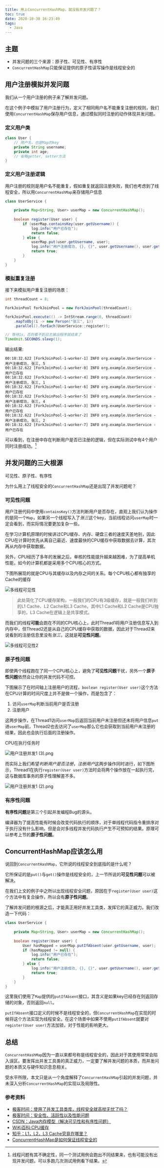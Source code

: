 ```yaml
---
title: 用上ConcurrentHashMap，就没有并发问题了？
toc: true
date: 2020-10-30 16:23:49
tags:
  - Java
---
```


## 主题

- 并发问题的三个来源：原子性、可见性、有序性
- `ConcurrentHashMap`只能保证提供的原子性读写操作是线程安全的

## 用户注册模拟并发问题

我们从一个用户注册的例子来了解并发问题。

在这个例子中模拟了用户注册行为，定义了相同用户名不能重复注册的规则，我们使用`ConcurrentHashMap`保存用户信息，通过模拟同时注册的动作体现并发问题。

### 定义用户类

```java
class User {
	// 用户名，也是Map的key
	private String username; 
	private int age;
	// 省略getter, setter方法
}
```

### 定义用户注册逻辑

用户注册的规则是用户名不能重复，假如重复就返回注册失败，我们也考虑到了线程安全，所以用`ConcurrentHashMap`来存储用户信息

```java
class UserService {
	
	private Map<String, User> userMap = new ConcurrentHashMap();
	
	boolean register(User user) {
		if (userMap.containsKey(user.getUsername)) {
			log.info("用户已存在");
			return false;
		} else {
			userMap.put(user.getUsername, user);
            log.info("用户注册成功, {}, {}", user.getUsername(), user.getAge());			
			return true;
		}
	}
}
```


### 模拟重复注册

接下来模拟用户重复注册的场景：

```java
int threadCount = 8;

ForkJoinPool forkJoinPool = new ForkJoinPool(threadCount);

forkJoinPool.execute(() -> IntStream.range(0, threadCount)
    .mapToObj(i -> new Person("张三", i))
    .parallel().forEach(UserService::register));

// 等待1s，否则看不到日志输出程序就结束了
TimeUnit.SECONDS.sleep(1);

```

输出结果:

```text
00:18:32.622 [ForkJoinPool-1-worker-1] INFO org.example.UserService - 用户注册成功, 张三, 5
00:18:32.622 [ForkJoinPool-1-worker-0] INFO org.example.UserService - 用户已存在
00:18:32.622 [ForkJoinPool-1-worker-4] INFO org.example.UserService - 用户注册成功, 张三, 1
00:18:32.622 [ForkJoinPool-1-worker-6] INFO org.example.UserService - 用户已存在
00:18:32.622 [ForkJoinPool-1-worker-5] INFO org.example.UserService - 用户注册成功, 张三, 4
00:18:32.622 [ForkJoinPool-1-worker-3] INFO org.example.UserService - 用户已存在
00:18:32.622 [ForkJoinPool-1-worker-2] INFO org.example.UserService - 用户注册成功, 张三, 2
00:18:32.622 [ForkJoinPool-1-worker-7] INFO org.example.UserService - 用户已存在
```

可以看到，在注册中存在判断用户是否已注册的逻辑，但在实际测试中有4个用户同时注册成功。[^1]

[^1]: 线程问题有其不确定性，同一个测试用例会跑出不同结果来，也有可能没有出现并发问题，可以多跑几次测试用例看下结果。

## 并发问题的三大根源

可见性、原子性、有序性

为什么用上了线程安全的`ConcurrentHashMap`还是出现了并发问题呢？

### 可见性问题

用户注册代码中使用`containsKey()`方法判断用户是否存在，直观上我们认为操作的是同一个`Map`，如果另一个线程写入了*张三*这个key，当前线程访问`userMap`时一定会看到，而实际情况要更加复杂一些。

在学习计算机原理的时候讲过CPU缓存、内存、硬盘三者的速度天差地别，因此CPU在计算时优先从离自己最近、速度最快的CPU缓存中获取数据去计算，其次再从内存中获取数据。

另外，CPU经历了多年的发展之后，单核的性能提升越来越困难，为了提高单机性能，如今的计算机都是采用多个CPU核心的方式。

下图所展现的就是CPU与其缓存以及内存之间的关系。每个CPU核心都有独享的Cache的缓存

![多线程可见性](images/多线程可见性-1.png)

> 此处简化了CPU缓存架构，一般我们的CPU有3级缓存，就是一般我们听到的L1 Cache、L2 Cache和L3 Cache。其中L1 Cache和L2 Cache是CPU独享的，L3 Cache在逻辑上是共享模式。

而我们的线程**可能**会跑在不同的CPU核心上，此时Thread1将用户注册信息写入到内存中，但Thread2还是从自己的CPU缓存中获取的数据，因此对于Thread2来说看到的注册信息里没有*张三*，这就是**可见性问题**。

![多线程可见性2](images/多线程可见性-2.png)


### 原子性问题

即使两个线程跑在了同一个CPU核心上，避免了**可见性问题**干扰，另外一个**原子性问题**依然会让你的并发代码不可控。

下图展示了在时间轴上注册用户的流程，`boolean register(User user)`这个方法在CPU计算的时间尺度上并不是做一个操作，而是包含了：

1. 访问`userMap`判断当前用户是否注册
2. 注册用户

这两步操作，在Thread1访问`userMap`后返回当前用户未注册但还未将用户信息`put`进`userMap`前，Thread2也去访问了`userMap`那么它也会获取到当前用户未注册的结果，因此也会执行后面的注册操作。

CPU在执行任务时

![用户注册并发1 (3).png](images/用户注册并发-1.png)

而实际上我们希望*判断用户是否注册*，*注册用户*这两步操作同时进行，如下图所示，Thread1在执行`register(User user)`方法时会将两个操作放在一起执行完，这与数据库事务的原子性理解差不多。

![用户注册并发1 (2).png](images/用户注册并发-2.png)


### 有序性问题

**有序性问题**是第三个引起并发编程Bug的源头。

编译器为了提高性能有时候会改变代码执行的顺序，对于单线程代码指令重排序对于执行没有什么影响，但是会对多线程并发代码执行产生不可预知的结果。原理可以参考上节的**原子性问题**。

## ConcurrentHashMap应该怎么用

说回到`ConcurrentHashMap`，它所说的线程安全到底指的是什么呢？

它所保证的是`put()`与`get()`操作是线程安全的，上一节所说的**可见性问题**可以被解决。

在我们上文的例子中之所以出现线程安全问题，原因在于`register(User user)`这个方法中有复合操作，所以会有**原子性问题**。

了解并发问题的根源之后，才能真正用好并发工具类，发挥它的真正威力。我们改造一下代码：

```java
class UserService {
	
	private Map<String, User> userMap = new ConcurrentHashMap();
	
	boolean register(User user) {
		User hasMapped = userMap.putIfAbsent(user.getUsername, user);
		if (hasMapped != null) {
			log.info("用户已存在");
			return false;
		} else {
            log.info("用户注册成功, {}, {}", user.getUsername(), user.getAge());			
			return true;
		}
	}
}
```

这里我们使用了`Map`提供的`putIfAbsent`接口，其含义是如果key已经存在则返回存储的对象，否则返回`null`。

`putIfAbsent`接口定义的时候不是线程安全的，但`ConcurrentHashMap`在实现的时候将这个方法实现为线程安全。在这个场景中如果不使用`putIfAbsent`就要对`register(User user)`方法加锁，对于性能的影响更大。

## 总结

`ConcurrentHashMap`因为一直以来都号称是线程安全的，因此对于其使用常常会陷入误区。要发挥出并发工具类的真正威力，一定要了解并发问题的本质，而并发问题的本质又与硬件知识息息相关。

受水平所限，本文只是从一个角度解释了`ConcurrentHashMap`引起的并发问题，并未深入分析`ConcurrentHashMap`的实现以及局限性。

### 参考资料

- [极客时间：使用了并发工具类库，线程安全就高枕无忧了吗？](https://time.geekbang.org/column/article/209494)
- [极客时间：安全性、活跃性以及性能问题](https://time.geekbang.org/column/article/85702)
- [CSDN：Java内存模型（解决可见性和有序性问题）](https://limeng.blog.csdn.net/article/details/109262247)
- [WiKi百科:CPU缓存](https://zh.wikipedia.org/wiki/CPU%E7%BC%93%E5%AD%98)
- [知乎：L1，L2，L3 Cache究竟在哪里？](https://zhuanlan.zhihu.com/p/31422201)
- [ConcurrentHashMap是如何保证线程安全的](https://juejin.im/post/6844903951385493518)
